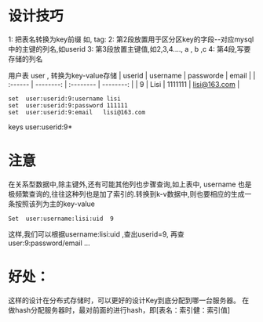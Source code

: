 
# 设计技巧
1: 把表名转换为key前缀 如, tag:
2: 第2段放置用于区分区key的字段--对应mysql中的主键的列名,如userid
3: 第3段放置主键值,如2,3,4...., a , b ,c
4: 第4段,写要存储的列名

用户表 user  , 转换为key-value存储
| userid	| username	| passworde	| email        | 
| :------ | --------: | :-------- | --------:   |
| 9       | 	Lisi	  | 1111111	  | lisi@163.com | 
```mysql
set  user:userid:9:username lisi
set  user:userid:9:password 111111
set  user:userid:9:email   lisi@163.com
```
keys user:userid:9*


# 注意
在关系型数据中,除主键外,还有可能其他列也步骤查询,如上表中, username 也是极频繁查询的,往往这种列也是加了索引的.转换到k-v数据中,则也要相应的生成一条按照该列为主的key-value
```mysql
Set  user:username:lisi:uid  9  
```
这样,我们可以根据username:lisi:uid ,查出userid=9, 再查user:9:password/email ...


# 好处：
这样的设计在分布式存储时，可以更好的设计Key到底分配到哪一台服务器。
在做hash分配服务器时，最对前面的进行hash，即[表名：索引健：索引值]

